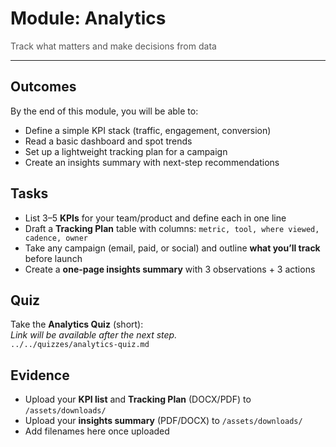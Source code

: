 # Module: Analytics

<p style="color:#555;margin:0;">Track what matters and make decisions from data</p>
<hr/>

## Outcomes
By the end of this module, you will be able to:
- Define a simple KPI stack (traffic, engagement, conversion)
- Read a basic dashboard and spot trends
- Set up a lightweight tracking plan for a campaign
- Create an insights summary with next-step recommendations

## Tasks
- List 3–5 **KPIs** for your team/product and define each in one line
- Draft a **Tracking Plan** table with columns: `metric, tool, where viewed, cadence, owner`
- Take any campaign (email, paid, or social) and outline **what you’ll track** before launch
- Create a **one-page insights summary** with 3 observations + 3 actions

## Quiz
Take the **Analytics Quiz** (short):  
_Link will be available after the next step._  
`../../quizzes/analytics-quiz.md`

## Evidence
- Upload your **KPI list** and **Tracking Plan** (DOCX/PDF) to `/assets/downloads/`
- Upload your **insights summary** (PDF/DOCX) to `/assets/downloads/`
- Add filenames here once uploaded
